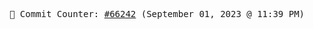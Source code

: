 <p align="center">
    <samp>
        📮 Commit Counter: <a href="https://github.com/Javascript-void0/Javascript-void0/commits/main">#66242</a> (September 01, 2023 @ 11:39 PM)
    </samp>
</p>